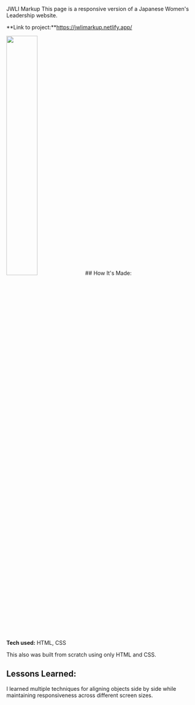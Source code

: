 


JWLI Markup
This page is a responsive version of a Japanese Women's Leadership website.

**Link to project:**https://jwlimarkup.netlify.app/


<img src="https://i.imgur.com/QLIwjgi.png" width=40% height=40%>
## How It's Made:

**Tech used:** HTML, CSS

This also was built from scratch using only HTML and CSS. 


## Lessons Learned:
I learned multiple techniques for aligning objects side by side while maintaining responsiveness across different screen sizes.


